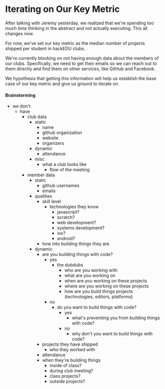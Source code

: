 # Iterating on Our Key Metric

After talking with Jeremy yesterday, we realized that we're spending too much
time thinking in the abstract and not actually executing. This all changes now.

For now, we've set our key metric as the median number of projects shipped per
student in hackEDU clubs.

We're currently blocking on not having enough data about the members of our
clubs. Specifically, we need to get their emails so we can reach out to them
directly and find them on other services, like GitHub and Facebook. 

We hypothesis that getting this information will help us establish the base
case of our key metric and give us ground to iterate on.

#### Brainstorming

* we don't
  * have
    * club data
      * static
        * name
        * github organization
        * website
        * organizers
      * dynamic
        * attendance
      * misc
        * what a club looks like
          * flow of the meeting
    * member data
      * static
        * github usernames
        * emails
      * qualities
        * skill level
          * technologies they know
            * javascript?
            * scratch?
            * web development?
            * systems development?
            * ios?
            * android?
        * how into building things they are
      * dynamic
        * are you building things with code?
          * yes
            * the dubdubs
              * who are you working with
              * what are you working on
              * when are you working on these projects
              * where are you working on these projects
              * how are you build things projects (technologies, editors,
                platforms)
          * no
            * do you want to build things with code?
              * yes
                * what's preventing you from building things with code?
              * no
                * why don't you want to build things with code?
        * projects they have shipped
          * who they worked with
        * attendance
        * when they're building things
          * inside of class?
          * during club meeting?
          * class projects?
          * outside projects?
